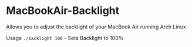 # MacBookAir-Backlight
Allows you to adjust the backlight of your MacBook Air running Arch Linux

Usage `./backlight 100` - Sets Backlight to 100%
